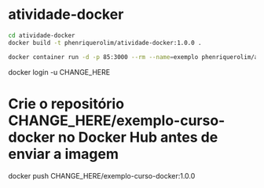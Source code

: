 # atividade-docker
```bash
cd atividade-docker
docker build -t phenriquerolim/atividade-docker:1.0.0 .
```

```bash
docker container run -d -p 85:3000 --rm --name=exemplo phenriquerolim/atividade-docker:1.0.0
```

docker login -u CHANGE_HERE
 
# Crie o repositório CHANGE_HERE/exemplo-curso-docker no Docker Hub antes de enviar a imagem
 
docker push CHANGE_HERE/exemplo-curso-docker:1.0.0
